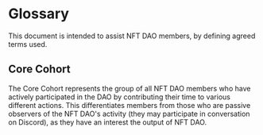 # Glossary
This document is intended to assist NFT DAO members, by defining agreed terms used.

## Core Cohort
The Core Cohort represents the group of all NFT DAO members who have actively participated in the DAO by contributing their time to various different actions.  This differentiates members from those who are passive observers of the NFT DAO's activity (they may participate in conversation on Discord), as they have an interest the output of NFT DAO.

